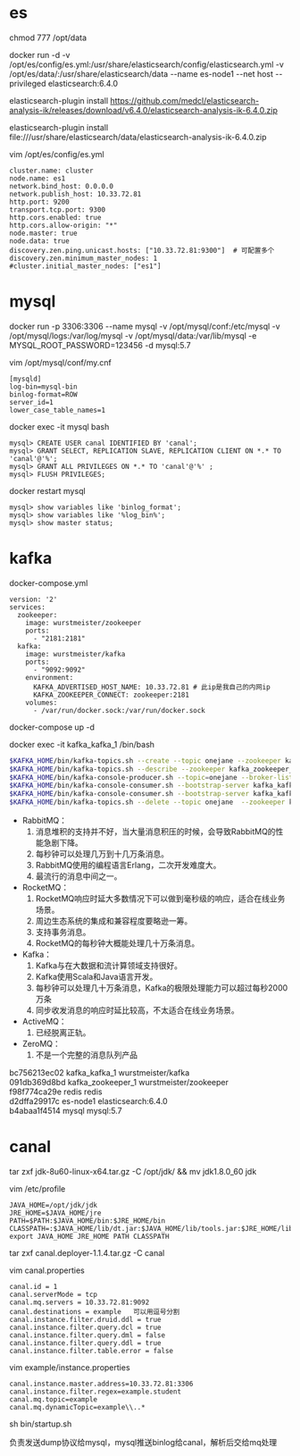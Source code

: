 # es
chmod 777 /opt/data

docker run -d -v /opt/es/config/es.yml:/usr/share/elasticsearch/config/elasticsearch.yml -v /opt/es/data/:/usr/share/elasticsearch/data --name es-node1 --net host --privileged elasticsearch:6.4.0

elasticsearch-plugin install https://github.com/medcl/elasticsearch-analysis-ik/releases/download/v6.4.0/elasticsearch-analysis-ik-6.4.0.zip

elasticsearch-plugin install  file:///usr/share/elasticsearch/data/elasticsearch-analysis-ik-6.4.0.zip

vim /opt/es/config/es.yml

```
cluster.name: cluster
node.name: es1
network.bind_host: 0.0.0.0
network.publish_host: 10.33.72.81
http.port: 9200
transport.tcp.port: 9300
http.cors.enabled: true
http.cors.allow-origin: "*"
node.master: true
node.data: true
discovery.zen.ping.unicast.hosts: ["10.33.72.81:9300"]  # 可配置多个
discovery.zen.minimum_master_nodes: 1
#cluster.initial_master_nodes: ["es1"]
```

# mysql

docker run -p 3306:3306 --name mysql -v /opt/mysql/conf:/etc/mysql -v /opt/mysql/logs:/var/log/mysql -v /opt/mysql/data:/var/lib/mysql -e MYSQL_ROOT_PASSWORD=123456 -d mysql:5.7

vim /opt/mysql/conf/my.cnf

```
[mysqld]
log-bin=mysql-bin
binlog-format=ROW
server_id=1
lower_case_table_names=1
```

docker exec -it mysql bash

```
mysql> CREATE USER canal IDENTIFIED BY 'canal';  
mysql> GRANT SELECT, REPLICATION SLAVE, REPLICATION CLIENT ON *.* TO 'canal'@'%'; 
mysql> GRANT ALL PRIVILEGES ON *.* TO 'canal'@'%' ; 
mysql> FLUSH PRIVILEGES; 
```

docker restart mysql

```
mysql> show variables like 'binlog_format';
mysql> show variables like '%log_bin%';
mysql> show master status;
```

# kafka

docker-compose.yml

```
version: '2'
services:
  zookeeper:
    image: wurstmeister/zookeeper
    ports:
      - "2181:2181"
  kafka:
    image: wurstmeister/kafka
    ports:
      - "9092:9092"
    environment:
      KAFKA_ADVERTISED_HOST_NAME: 10.33.72.81 # 此ip是我自己的内网ip
      KAFKA_ZOOKEEPER_CONNECT: zookeeper:2181
    volumes:
      - /var/run/docker.sock:/var/run/docker.sock
```

docker-compose up -d

docker exec -it kafka_kafka_1 /bin/bash

```bash
$KAFKA_HOME/bin/kafka-topics.sh --create --topic onejane --zookeeper kafka_zookeeper_1:2181 --replication-factor 1 --partitions 1 创建topic
$KAFKA_HOME/bin/kafka-topics.sh --describe --zookeeper kafka_zookeeper_1 --topic onejane  查看topic信息
$KAFKA_HOME/bin/kafka-console-producer.sh --topic=onejane --broker-list kafka_kafka_1:9092  发布消息
$KAFKA_HOME/bin/kafka-console-consumer.sh --bootstrap-server kafka_kafka_1:9092 --from-beginning --topic onejane  从头消费
$KAFKA_HOME/bin/kafka-console-consumer.sh --bootstrap-server kafka_kafka_1:9092 --partition 0 --offset 2 --topic onejane  按offset消费
$KAFKA_HOME/bin/kafka-topics.sh --delete --topic onejane  --zookeeper kafka_zookeeper_1:2181
```

- RabbitMQ：
  1. 消息堆积的支持并不好，当大量消息积压的时候，会导致RabbitMQ的性能急剧下降。
  2. 每秒钟可以处理几万到十几万条消息。
  3. RabbitMQ使用的编程语言Erlang，二次开发难度大。
  4. 最流行的消息中间之一。
- RocketMQ：
  1. RocketMQ响应时延大多数情况下可以做到毫秒级的响应，适合在线业务场景。
  2. 周边生态系统的集成和兼容程度要略逊一筹。
  3. 支持事务消息。
  4. RocketMQ的每秒钟大概能处理几十万条消息。
- Kafka：
  1. Kafka与在大数据和流计算领域支持很好。
  2. Kafka使用Scala和Java语言开发。
  3. 每秒钟可以处理几十万条消息，Kafka的极限处理能力可以超过每秒2000万条
  4. 同步收发消息的响应时延比较高，不太适合在线业务场景。
- ActiveMQ：
  1. 已经脱离正轨。
- ZeroMQ：
  1. 不是一个完整的消息队列产品

bc756213ec02        kafka_kafka_1       wurstmeister/kafka       
091db369d8bd        kafka_zookeeper_1   wurstmeister/zookeeper   
f98f774ca29e        redis               redis                    
d2dffa29917c        es-node1            elasticsearch:6.4.0      
b4abaa1f4514        mysql               mysql:5.7  

# canal

tar zxf jdk-8u60-linux-x64.tar.gz -C /opt/jdk/ && mv jdk1.8.0_60 jdk

vim /etc/profile

```
JAVA_HOME=/opt/jdk/jdk
JRE_HOME=$JAVA_HOME/jre
PATH=$PATH:$JAVA_HOME/bin:$JRE_HOME/bin
CLASSPATH=:$JAVA_HOME/lib/dt.jar:$JAVA_HOME/lib/tools.jar:$JRE_HOME/lib/dt.jar
export JAVA_HOME JRE_HOME PATH CLASSPATH
```

tar zxf canal.deployer-1.1.4.tar.gz -C canal

vim canal.properties

```
canal.id = 1
canal.serverMode = tcp
canal.mq.servers = 10.33.72.81:9092
canal.destinations = example   可以用逗号分割
canal.instance.filter.druid.ddl = true
canal.instance.filter.query.dcl = true
canal.instance.filter.query.dml = false
canal.instance.filter.query.ddl = true
canal.instance.filter.table.error = false
```

vim example/instance.properties

```
canal.instance.master.address=10.33.72.81:3306
canal.instance.filter.regex=example.student
canal.mq.topic=example
canal.mq.dynamicTopic=example\\..*
```

sh bin/startup.sh

负责发送dump协议给mysql，mysql推送binlog给canal，解析后交给mq处理








































































